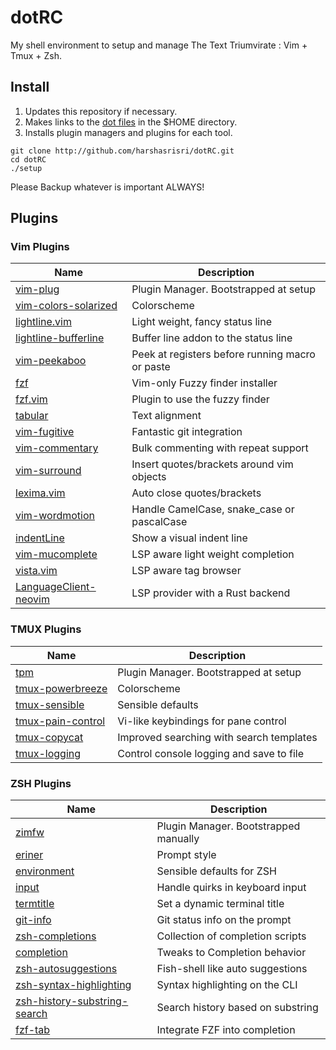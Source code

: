 # dotRC
My shell environment to setup and manage The Text Triumvirate : Vim + Tmux + Zsh.

## Install
1. Updates this repository if necessary.
2. Makes links to the [dot files](dot) in the $HOME directory.
3. Installs plugin managers and plugins for each tool.

~~~
git clone http://github.com/harshasrisri/dotRC.git
cd dotRC
./setup
~~~

Please Backup whatever is important ALWAYS!

## Plugins

### Vim Plugins
| Name                                                                           | Description                                     |
|--------------------------------------------------------------------------------|-------------------------------------------------|
| [vim-plug             ](https://github.com/junegunn/vim/plug                )  | Plugin Manager. Bootstrapped at setup           |
| [vim-colors-solarized ](https://github.com/altercation/vim-colors-solarized )  | Colorscheme                                     |
| [lightline.vim        ](https://github.com/itchyny/lightline.vim            )  | Light weight, fancy status line                 |
| [lightline-bufferline ](https://github.com/mengelbrecht/lightline-bufferline)  | Buffer line addon to the status line            |
| [vim-peekaboo         ](https://github.com/junegunn/vim-peekaboo            )  | Peek at registers before running macro or paste |
| [fzf                  ](https://github.com/junegunn/fzf                     )  | Vim-only Fuzzy finder installer                 |
| [fzf.vim              ](https://github.com/junegunn/fzf.vim                 )  | Plugin to use the fuzzy finder                  |
| [tabular              ](https://github.com/godlygeek/tabular                )  | Text alignment                                  |
| [vim-fugitive         ](https://github.com/tpope/vim-fugitive               )  | Fantastic git integration                       |
| [vim-commentary       ](https://github.com/tpope/vim-commentary             )  | Bulk commenting with repeat support             |
| [vim-surround         ](https://github.com/tpope/vim-surround               )  | Insert quotes/brackets around vim objects       |
| [lexima.vim           ](https://github.com/cohama/lexima.vim                )  | Auto close quotes/brackets                      |
| [vim-wordmotion       ](https://github.com/chaoren/vim-wordmotion           )  | Handle CamelCase, snake_case or pascalCase      |
| [indentLine           ](https://github.com/Yggdroot/indentLine              )  | Show a visual indent line                       |
| [vim-mucomplete       ](https://github.com/lifepillar/vim-mucomplete        )  | LSP aware light weight completion               |
| [vista.vim            ](https://github.com/liuchengxu/vista.vim             )  | LSP aware tag browser                           |
| [LanguageClient-neovim](https://github.com/autozimu/LanguageClient-neovim   )  | LSP provider with a Rust backend                |

### TMUX Plugins
| Name                                                                   | Description                              |
|------------------------------------------------------------------------|------------------------------------------|
| [tpm              ](https://github.com/tmux-plugins/tpm              ) | Plugin Manager. Bootstrapped at setup    |
| [tmux-powerbreeze ](https://github.com/harshasrisri/tmux-powerbreeze ) | Colorscheme                              |
| [tmux-sensible    ](https://github.com/tmux-plugins/tmux-sensible    ) | Sensible defaults                        |
| [tmux-pain-control](https://github.com/tmux-plugins/tmux-pain-control) | Vi-like keybindings for pane control     |
| [tmux-copycat     ](https://github.com/tmux-plugins/tmux-copycat     ) | Improved searching with search templates |
| [tmux-logging     ](https://github.com/tmux-plugins/tmux-logging     ) | Control console logging and save to file |

### ZSH Plugins
| Name                                                                                       | Description                           |
|--------------------------------------------------------------------------------------------|---------------------------------------|
| [zimfw                       ](https://github.com/zimfw/zimfw                            ) | Plugin Manager. Bootstrapped manually |
| [eriner                      ](https://github.com/zimfw/eriner                           ) | Prompt style                          |
| [environment                 ](https://github.com/zimfw/environment                      ) | Sensible defaults for ZSH             |
| [input                       ](https://github.com/zimfw/input                            ) | Handle quirks in keyboard input       |
| [termtitle                   ](https://github.com/zimfw/termtitle                        ) | Set a dynamic terminal title          |
| [git-info                    ](https://github.com/zimfw/git-info                         ) | Git status info on the prompt         |
| [zsh-completions             ](https://github.com/zsh-users/zsh-completions              ) | Collection of completion scripts      |
| [completion                  ](https://github.com/zimfw/completion                       ) | Tweaks to Completion behavior         |
| [zsh-autosuggestions         ](https://github.com/zsh-users/zsh-autosuggestions          ) | Fish-shell like auto suggestions      |
| [zsh-syntax-highlighting     ](https://github.com/zsh-users/zsh-syntax-highlighting      ) | Syntax highlighting on the CLI        |
| [zsh-history-substring-search](https://github.com/zsh-users/zsh-history-substring-search ) | Search history based on substring     |
| [fzf-tab                     ](https://github.com/Aloxaf/fzf-tab                         ) | Integrate FZF into completion         |
